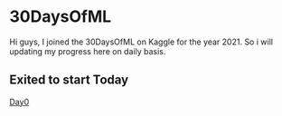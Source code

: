 # 30DaysOfML
Hi guys, I joined the 30DaysOfML on Kaggle for the year 2021. So i will updating my progress here on daily basis.

## Exited to start Today

[Day0]()
